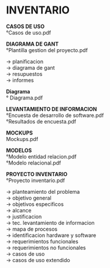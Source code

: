 # INVENTARIO

<b> CASOS DE USO </b>                       <br>
°Casos de uso.pdf

<b> DIAGRAMA DE GANT </b>                   <br>
°Plantilla gestion del proyecto.pdf

-> planificacion                            <br>
-> diagrama de gant                         <br>
-> resupuestos                              <br>
-> informes                                 <br>

<b> Diagrama</b> <br>
° Diagrama.pdf

<b> LEVANTAMIENTO DE INFORMACION </b>       <br>
°Encuesta de desarrollo de software.pdf     
°Resultados de encuesta.pdf

<b> MOCKUPS </b>                            <br>
Mockups.pdf

<b> MODELOS </b>                            <br>
°Modelo entidad relacion.pdf                <br>
°Modelo relacional.pdf

<b> PROYECTO INVENTARIO </b>                <br>
°Proyecto inventario.pdf

-> planteamiento del problema               <br>
-> objetivo general                         <br>
-> objetivos especificos                    <br>
-> alcance                                  <br>
-> justificacion                            <br>
-> tec. levantamiento de informacion        <br>
-> mapa de procesos                         <br>
-> identificacion hardware y software       <br>
-> requerimientos funcionales               <br>
-> requerimientos no funcionales            <br>
-> casos de uso                             <br>
-> casos de uso extendido                   <br>
 
